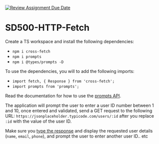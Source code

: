 [![Review Assignment Due Date](https://classroom.github.com/assets/deadline-readme-button-24ddc0f5d75046c5622901739e7c5dd533143b0c8e959d652212380cedb1ea36.svg)](https://classroom.github.com/a/X0RSjaQ3)
# SD500-HTTP-Fetch
Create a TS workspace and install the following dependencies:
* `npm i cross-fetch`
* `npm i prompts`
* `npm i @types/prompts -D`
  
To use the dependencies, you will to add the following imports:
* `import fetch, { Response } from 'cross-fetch';`
* `import prompts from 'prompts';`
  
Read the documentation for how to use the [prompts API](https://www.npmjs.com/package/prompts).
  
The application will prompt the user to enter a user ID number between 1 and 10, once entered and validated, send a GET request to the following URL: `https://jsonplaceholder.typicode.com/users/:id` after you replace `:id` with the value of the user ID. 
  
Make sure you [type the response](https://transform.tools/json-to-typescript) and display the requested user details (`name`, `email`, `phone`), and prompt the user to enter another user ID.. etc
